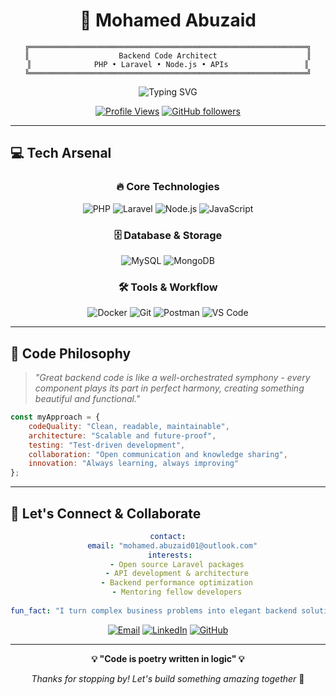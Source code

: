 # <div align="center">🚀 Mohamed Abuzaid</div>

<div align="center">
  
```ascii
╔══════════════════════════════════════════════════════════════╗
║                    Backend Code Architect                    ║
║              PHP • Laravel • Node.js • APIs                 ║
╚══════════════════════════════════════════════════════════════╝
```

<img src="https://readme-typing-svg.herokuapp.com?font=Fira+Code&weight=500&size=25&pause=1000&color=00D9FF&center=true&vCenter=true&random=false&width=600&lines=Building+Scalable+Backend+Solutions;Crafting+Clean+API+Architectures;Turning+Ideas+Into+Digital+Reality" alt="Typing SVG" />

[![Profile Views](https://komarev.com/ghpvc/?username=mohamedabuzaid&label=Profile%20Views&color=00d9ff&style=for-the-badge)](https://github.com/mohamedabuzaid)
[![GitHub followers](https://img.shields.io/github/followers/mohamedabuzaid?label=Followers&style=for-the-badge&color=00d9ff)](https://github.com/mohamedabuzaid)

</div>

---


## 💻 Tech Arsenal

<div align="center">

### 🔥 Core Technologies
![PHP](https://img.shields.io/badge/PHP-777BB4?style=for-the-badge&logo=php&logoColor=white)
![Laravel](https://img.shields.io/badge/Laravel-FF2D20?style=for-the-badge&logo=laravel&logoColor=white)
![Node.js](https://img.shields.io/badge/Node.js-339933?style=for-the-badge&logo=nodedotjs&logoColor=white)
![JavaScript](https://img.shields.io/badge/JavaScript-F7DF1E?style=for-the-badge&logo=javascript&logoColor=black)

### 🗄️ Database & Storage
![MySQL](https://img.shields.io/badge/MySQL-4479A1?style=for-the-badge&logo=mysql&logoColor=white)
![MongoDB](https://img.shields.io/badge/MongoDB-47A248?style=for-the-badge&logo=mongodb&logoColor=white)

### 🛠️ Tools & Workflow
![Docker](https://img.shields.io/badge/Docker-2496ED?style=for-the-badge&logo=docker&logoColor=white)
![Git](https://img.shields.io/badge/Git-F05032?style=for-the-badge&logo=git&logoColor=white)
![Postman](https://img.shields.io/badge/Postman-FF6C37?style=for-the-badge&logo=postman&logoColor=white)
![VS Code](https://img.shields.io/badge/VS_Code-007ACC?style=for-the-badge&logo=visualstudiocode&logoColor=white)

</div>

---


## 🎨 Code Philosophy

> *"Great backend code is like a well-orchestrated symphony - every component plays its part in perfect harmony, creating something beautiful and functional."*

```javascript
const myApproach = {
    codeQuality: "Clean, readable, maintainable",
    architecture: "Scalable and future-proof",
    testing: "Test-driven development",
    collaboration: "Open communication and knowledge sharing",
    innovation: "Always learning, always improving"
};
```

---

## 🤝 Let's Connect & Collaborate

<div align="center">

```yaml
contact:
  email: "mohamed.abuzaid01@outlook.com"
  interests: 
    - Open source Laravel packages
    - API development & architecture
    - Backend performance optimization
    - Mentoring fellow developers
  
fun_fact: "I turn complex business problems into elegant backend solutions ⚡"
```

[![Email](https://img.shields.io/badge/Email-D14836?style=for-the-badge&logo=gmail&logoColor=white)](mailto:mohamed.abuzaid01@outlook.com)
[![LinkedIn](https://img.shields.io/badge/LinkedIn-0077B5?style=for-the-badge&logo=linkedin&logoColor=white)](https://linkedin.com/in/your-profile)
[![GitHub](https://img.shields.io/badge/GitHub-100000?style=for-the-badge&logo=github&logoColor=white)](https://github.com/mohamedabuzaid)

</div>

---

<div align="center">
  
**💡 "Code is poetry written in logic" 💡**

*Thanks for stopping by! Let's build something amazing together* 🚀

</div>
